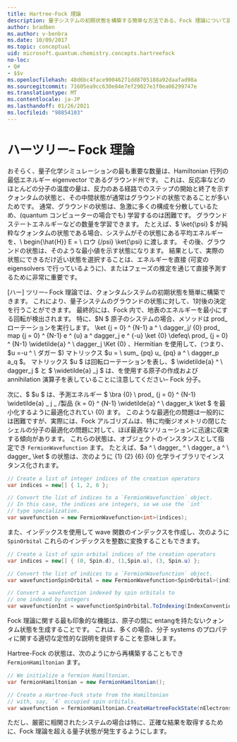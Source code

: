 ```yaml
---
title: Hartree-Fock 理論
description: 量子システムの初期状態を構築する簡単な方法である、Fock 理論について説明します。
author: bradben
ms.author: v-benbra
ms.date: 10/09/2017
ms.topic: conceptual
uid: microsoft.quantum.chemistry.concepts.hartreefock
no-loc:
- Q#
- $$v
ms.openlocfilehash: 48d6bc4face90046271dd8705188a92daafad98a
ms.sourcegitcommit: 71605ea9cc630e84e7ef29027e1f0ea06299747e
ms.translationtype: MT
ms.contentlocale: ja-JP
ms.lasthandoff: 01/26/2021
ms.locfileid: "98854103"
---
```

# <a name="hartreefock-theory"></a>ハーツリー– Fock 理論

おそらく、量子化学シミュレーションの最も重要な数量は、Hamiltonian 行列の最低エネルギー eigenvector であるグラウンド州です。
これは、反応率などのほとんどの分子の温度の量は、反力のある経路でのステップの開始と終了を示すクォンタムの状態と、その中間状態が通常はグラウンドの状態であることが多いためです。
通常、グラウンドの状態は、急激に多くの構成を分散しているため、(quantum コンピューターの場合でも) 学習するのは困難です。
グラウンドステートエネルギーなどの数量を学習できます。
たとえば、$ \ket{\psi} $ が純粋なクォンタムの状態である場合、システムがその状態にある平均エネルギーを、\ begin{\hat{H}} E = \ ロウ {/psi} \ket{\psi} に渡します。
その後、グラウンドの状態は、そのような最小値を示す状態になります。 結果として、実際の状態にできるだけ近い状態を選択することは、エネルギーを直接 (可変の eigensolvers で行っているように)、またはフェーズの推定を通じて直接予測するために非常に重要です。

[ハー] ツリー– Fock 理論では、クォンタムシステムの初期状態を簡単に構築できます。 これにより、量子システムのグラウンドの状態に対して、1対後の決定を行うことができます。 最終的には、Fock 内で、地表のエネルギーを最小にする回転が検出されます。 特に、$N $ 原子のシステムの場合、メソッドは prod_ ローテーションを実行します。 \ket {j = 0} ^ {N-1} a ^ \ dagger_j/ {0} prod_ map {j = 0} ^ {N-1} e ^ {u} a ^ dagger_j e ^ {-u} \ket {0} \defeq\ prod_ {j = 0} ^ {N-1} \widetilde{a} ^ \ dagger_j \Ket {0} 、Hermitian を使用して、(つまり、$u =-u ^ \ ダガー $) マトリックス $u = \ sum_ {pq} u_ {pq} a ^ \ dagger_p a_q $。 マトリックス $u $ は回転ローテーションを表し、$ \widetilde{a} ^ \ dagger_j $ と $ \widetilde{a} _j $ は、を使用する原子の作成および annihilation 演算子を表していることに注意してください– Fock 分子。


次に、$ $u $ は、予測エネルギー $ \bra {0} \ prod_ {j = 0} ^ {N-1} \widetilde{a} \_ j \_ /製品 {k = 0} ^ {N-1} \widetilde{a} ^ \ dagger_k \ket $ を最小化するように最適化されてい {0} ます。 このような最適化の問題は一般的には困難ですが、実際には、Fock アルゴリズムは、特に均衡ジオメトリの閉じたシェルの分子の最適化の問題に対して、ほぼ最適なソリューションに迅速に収束する傾向があります。 これらの状態は、オブジェクトのインスタンスとして指定でき `FermionWavefunction` ます。 たとえば、$a ^ \ dagger_ ^ \ dagger_ a ^ \ dagger_ \ket $ の状態は、次のように {1} {2} {6} {0} 化学ライブラリでインスタンス化されます。
```csharp
// Create a list of integer indices of the creation operators
var indices = new[] { 1, 2, 6 };

// Convert the list of indices to a `FermionWavefunction` object.
// In this case, the indices are integers, so we use the `int`
// type specialization.
var wavefunction = new FermionWavefunction<int>(indices);
```
また、インデックスを使用して wave 関数のインデックスを作成し、次のように `SpinOrbital` これらのインデックスを整数に変換することもできます。
```csharp
// Create a list of spin orbital indices of the creation operators
var indices = new[] { (0, Spin.d), (1,Spin.u), (3, Spin.u) };

// Convert the list of indices to a `FermionWavefunction` object.
var wavefunctionSpinOrbital = new FermionWavefunction<SpinOrbital>(indices.ToSpinOrbitals());

// Convert a wavefunction indexed by spin orbitals to
// one indexed by integers
var wavefunctionInt = wavefunctionSpinOrbital.ToIndexing(IndexConvention.UpDown);
```

Fock 理論に関する最も印象的な機能は、原子の間に entangを持たないクォンタム状態を生成することです。
これは、多くの場合、分子 systems のプロパティに関する適切な定性的な説明を提供することを意味します。 

Hartree-Fock の状態は、次のようにから再構築することもでき `FermionHamiltonian`  ます。
```csharp
// We initialize a fermion Hamiltonian.
var fermionHamiltonian = new FermionHamiltonian();

// Create a Hartree-Fock state from the Hamiltonian 
// with, say, `4` occupied spin orbitals.
var wavefunction = fermionHamiltonian.CreateHartreeFockState(nElectrons: 4);
```

ただし、厳密に相関されたシステムの場合は特に、正確な結果を取得するために、Fock 理論を超える量子状態が発生するようにします。
